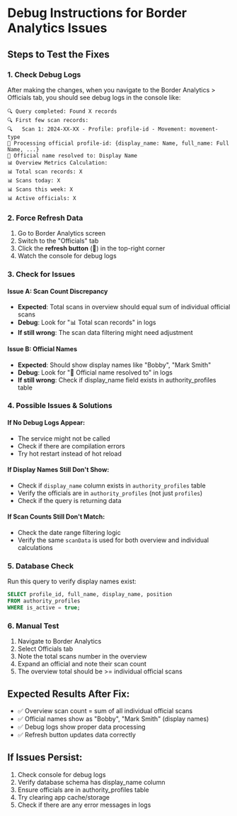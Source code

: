 # Debug Instructions for Border Analytics Issues

## Steps to Test the Fixes

### 1. **Check Debug Logs**
After making the changes, when you navigate to the Border Analytics > Officials tab, you should see debug logs in the console like:

```
🔍 Query completed: Found X records
🔍 First few scan records:
🔍   Scan 1: 2024-XX-XX - Profile: profile-id - Movement: movement-type
👤 Processing official profile-id: {display_name: Name, full_name: Full Name, ...}
👤 Official name resolved to: Display Name
📊 Overview Metrics Calculation:
📊 Total scan records: X
📊 Scans today: X
📊 Scans this week: X
📊 Active officials: X
```

### 2. **Force Refresh Data**
1. Go to Border Analytics screen
2. Switch to the "Officials" tab
3. Click the **refresh button** (🔄) in the top-right corner
4. Watch the console for debug logs

### 3. **Check for Issues**

#### Issue A: Scan Count Discrepancy
- **Expected**: Total scans in overview should equal sum of individual official scans
- **Debug**: Look for "📊 Total scan records" in logs
- **If still wrong**: The scan data filtering might need adjustment

#### Issue B: Official Names
- **Expected**: Should show display names like "Bobby", "Mark Smith"
- **Debug**: Look for "👤 Official name resolved to" in logs
- **If still wrong**: Check if display_name field exists in authority_profiles table

### 4. **Possible Issues & Solutions**

#### If No Debug Logs Appear:
- The service might not be called
- Check if there are compilation errors
- Try hot restart instead of hot reload

#### If Display Names Still Don't Show:
- Check if `display_name` column exists in `authority_profiles` table
- Verify the officials are in `authority_profiles` (not just `profiles`)
- Check if the query is returning data

#### If Scan Counts Still Don't Match:
- Check the date range filtering logic
- Verify the same `scanData` is used for both overview and individual calculations

### 5. **Database Check**
Run this query to verify display names exist:
```sql
SELECT profile_id, full_name, display_name, position 
FROM authority_profiles 
WHERE is_active = true;
```

### 6. **Manual Test**
1. Navigate to Border Analytics
2. Select Officials tab
3. Note the total scans number in the overview
4. Expand an official and note their scan count
5. The overview total should be >= individual official scans

## Expected Results After Fix:
- ✅ Overview scan count = sum of all individual official scans
- ✅ Official names show as "Bobby", "Mark Smith" (display names)
- ✅ Debug logs show proper data processing
- ✅ Refresh button updates data correctly

## If Issues Persist:
1. Check console for debug logs
2. Verify database schema has display_name column
3. Ensure officials are in authority_profiles table
4. Try clearing app cache/storage
5. Check if there are any error messages in logs